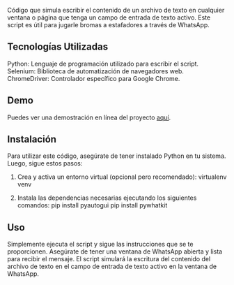 Código que simula escribir el contenido de un archivo de texto en cualquier ventana o página que tenga un campo de entrada de texto activo. Este script es útil para jugarle bromas a estafadores a través de WhatsApp. 

## Tecnologías Utilizadas

Python: Lenguaje de programación utilizado para escribir el script.
Selenium: Biblioteca de automatización de navegadores web.
ChromeDriver: Controlador específico para Google Chrome.

## Demo

Puedes ver una demostración en línea del proyecto [aquí](#).

## Instalación
Para utilizar este código, asegúrate de tener instalado Python en tu sistema. Luego, sigue estos pasos:

1. Crea y activa un entorno virtual (opcional pero recomendado): virtualenv venv

2. Instala las dependencias necesarias ejecutando los siguientes comandos:
pip install pyautogui
pip install pywhatkit

## Uso

Simplemente ejecuta el script y sigue las instrucciones que se te proporcionen. Asegúrate de tener una ventana de WhatsApp abierta y lista para recibir el mensaje. El script simulará la escritura del contenido del archivo de texto en el campo de entrada de texto activo en la ventana de WhatsApp.


